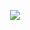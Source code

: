<p align="center"><a href="https://laravel.com" target="_blank"><img src="https://github.com/UTP-ProyectoFinal/Materiales/blob/main/logo.png" ></a></p>
